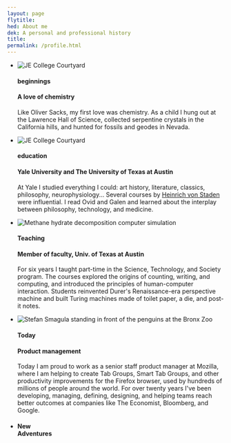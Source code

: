 ```yaml
---
layout: page
flytitle:  
hed: About me
dek: A personal and professional history
title: 
permalink: /profile.html
---
```

<section id="timeline">
    <div class="container">
        <div class="row">
        </div>
        <div class="row">
            <div class="col-lg-12">
                <ul class="timeline">
                    <li>
                        <div class="timeline-image">
							<img class="img-circle img-responsive" src="{{ "/assets/img/hydrogen/methane.png" | relative_url }}" alt="JE College Courtyard"> 
                        </div>
                        <div class="timeline-panel">
                            <div class="timeline-heading">
                                <h4>beginnings</h4>
                                <h4 class="subheading">A love of chemistry</h4>
                            </div>
                            <div class="timeline-body">
                                <p class="text-muted">Like Oliver Sacks, my first love was chemistry. As a child I hung out at the Lawrence Hall of Science, collected serpentine crystals in the California hills, and hunted for fossils and geodes in Nevada.</p>
                            </div>
                        </div>
                    </li>
                    <li class="timeline-inverted">
                        <div class="timeline-image">
                            <img class="img-circle img-responsive" src="{{ "/assets/img/about/yale_je_courtyard.png" | relative_url }}" alt="JE College Courtyard">
                        </div>
                        <div class="timeline-panel">
                            <div class="timeline-heading">
                                <h4>education</h4>
                                <h4 class="subheading">Yale University and The University of Texas at Austin</h4>
                            </div>
                            <div class="timeline-body">
                                <p class="text-muted">At Yale I studied everything I could: art history, literature, classics, philosophy, neurophysiology... Several courses by <a href="https://www.ias.edu/scholars/von-staden">Heinrich von Staden</a> were influential. I read Ovid and Galen and learned about the interplay between philosophy, technology, and medicine.</p>
                            </div>
                        </div><em></em>
                    </li>
                    <li>
                        <div class="timeline-image">
                            <img class="img-circle img-responsive" src="{{ "/assets/img/about/smag_turing_machine_postits_200px.png" | relative_url }}" alt="Methane hydrate decomposition computer simulation">
                        </div>
                        <div class="timeline-panel">
                            <div class="timeline-heading">
                                <h4>Teaching</h4>
                                <h4 class="subheading">Member of faculty, Univ. of Texas at Austin</h4>
                            </div>
                            <div class="timeline-body">
                                <p class="text-muted">For six years I taught part-time in the Science, Technology, and Society program. The courses explored the origins of counting, writing, and computing, and introduced the principles of human-computer interaction. Students reinvented Durer's Renaissance-era perspective machine and built Turing machines made of toilet paper, a die, and post-it notes.</p>
                            </div>
                        </div>
                    </li>
                    <li class="timeline-inverted">
                        <div class="timeline-image">
                            <img class="img-circle img-responsive" src="{{ "/assets/img/about/smag_head_penguins.jpg" | relative_url }}" alt="Stefan Smagula standing in front of the penguins at the Bronx Zoo">
                        </div>
                        <div class="timeline-panel">
                            <div class="timeline-heading">
                                <h4>Today</h4>
                                <h4 class="subheading">Product management</h4>
                            </div>
                            <div class="timeline-body">
                                <p class="text-muted">Today I am proud to work as a senior staff product manager at Mozilla, where I am helping to create Tab Groups, Smart Tab Groups, and other productivity improvements for the Firefox browser, used by hundreds of millions of people around the world. For over twenty years I've been developing, managing, defining, designing, and helping teams reach better outcomes at companies like The Economist, Bloomberg, and Google.</p>
                            </div>
                        </div>
                    </li>
					<li class="timeline-inverted">
                        <div class="timeline-image">
                            <h4>New<br>
                                Adventures
							</h4>
                        </div>
                    </li>
                </ul>
            </div>			 
				<!-- <div class ="row" id="mapbox">
		            <div class="col-lg-12 text-center">
		                <h4 class="section-subheading">Where I've lived</h4>
		            </div>
					<iframe 
						class="col-lg-12" 
						id="MapOverview"
						title="Map Overview"
						height="430px"
						width="100%"
						frameborder="0"
						scrolling="no"
						marginheight="0"
						marginwidth="0"
						src="https://api.mapbox.com/styles/v1/smag/ciwmlihh0003f2ppl4xdljhfu.html?title=true&access_token=pk.eyJ1Ijoic21hZyIsImEiOiJjaXc1ZDJta2owMHh3MnRtc3R5YmVrdXB0In0.RBZFJPUetQ-_8awGVZdPZA#8.6/33.928341/-118.018880/0"><p>Your browser does not support iframes.</p>
					</iframe>
	                <div class="col-md-3 sm-6">
						<p>
						 <span class="fa-stack fa-1x">
	                       <i class="fa fa-circle fa-stack-2x" style="color: #fed135"></i>
	                       <i class="fa fa-car fa-stack-1x fa-inverse"></i>
	                     </span> Traffic in yellow </p>
					</div>
				</div> -->		
	        </div>
	    </div>		
</section>


